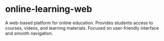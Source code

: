 # online-learning-web
A web-based platform for online education. Provides students access to courses, videos, and learning materials. Focused on user-friendly interface and smooth navigation.
